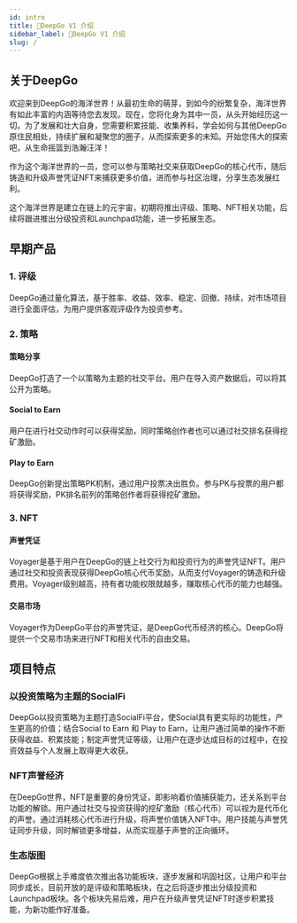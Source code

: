 ```yaml
---
id: intro
title: 🌌DeepGo V1 介绍
sidebar_label: 🌌DeepGo V1 介绍
slug: /
---
```


## 关于DeepGo
欢迎来到DeepGo的海洋世界！从最初生命的萌芽，到如今的纷繁复杂，海洋世界有如此丰富的内涵等待您去发现。现在，您将化身为其中一员，从头开始经历这一切。为了发展和壮大自身，您需要积累技能、收集养料，学会如何与其他DeepGo原住民相处，持续扩展和凝聚您的圈子，从而探索更多的未知。开始您伟大的探索吧，从生命摇篮到浩瀚汪洋！
​

作为这个海洋世界的一员，您可以参与策略社交来获取DeepGo的核心代币，随后铸造和升级声誉凭证NFT来捕获更多价值，进而参与社区治理，分享生态发展红利。

这个海洋世界是建立在链上的元宇宙，初期将推出评级、策略、NFT相关功能，后续将跟进推出分级投资和Launchpad功能，进一步拓展生态。
## 早期产品
### 1. 评级
DeepGo通过量化算法，基于胜率、收益、效率、稳定、回撤、持续，对市场项目进行全面评估，为用户提供客观评级作为投资参考。
### 2. 策略
#### 策略分享
DeepGo打造了一个以策略为主题的社交平台。用户在导入资产数据后，可以将其公开为策略。
#### Social to Earn
用户在进行社交动作时可以获得奖励，同时策略创作者也可以通过社交排名获得挖矿激励。
#### Play to Earn
DeepGo创新提出策略PK机制，通过用户投票决出胜负。参与PK与投票的用户都将获得奖励，PK排名前列的策略创作者将获得挖矿激励。
### 3. NFT
#### 声誉凭证
Voyager是基于用户在DeepGo的链上社交行为和投资行为的声誉凭证NFT。用户通过社交和投资表现获得DeepGo核心代币奖励，从而支付Voyager的铸造和升级费用。Voyager级别越高，持有者功能权限就越多，赚取核心代币的能力也越强。
#### 交易市场
Voyager作为DeepGo平台的声誉凭证，是DeepGo代币经济的核心。DeepGo将提供一个交易市场来进行NFT和相关代币的自由交易。
## 项目特点
### 以投资策略为主题的SocialFi
DeepGo以投资策略为主题打造SocialFi平台，使Social具有更实际的功能性，产生更高的价值；结合Social to Earn 和 Play to Earn，让用户通过简单的操作不断获得收益、积累技能；制定声誉凭证等级，让用户在逐步达成目标的过程中，在投资效益与个人发展上取得更大收获。
### NFT声誉经济
在DeepGo世界，NFT是重要的身份凭证，即影响着价值捕获能力，还关系到平台功能的解锁。用户通过社交与投资获得的挖矿激励（核心代币）可以视为是代币化的声誉。通过消耗核心代币进行升级，将声誉价值铸入NFT中。用户技能与声誉凭证同步升级，同时解锁更多增益，从而实现基于声誉的正向循环。
### 生态版图
DeepGo根据上手难度依次推出各功能板块，逐步发展和巩固社区，让用户和平台同步成长，目前开放的是评级和策略板块，在之后将逐步推出分级投资和Launchpad板块。各个板块先易后难，用户在升级声誉凭证NFT时逐步积累技能，为新功能作好准备。

